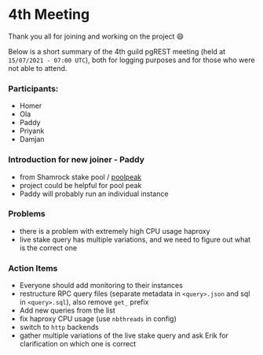 # 4th Meeting

Thank you all for joining and working on the project :smile:

Below is a short summary of the 4th guild pgREST meeting (held at `15/07/2021 - 07:00 UTC`), both for logging purposes and for those who were not able to attend.

### Participants:

- Homer
- Ola
- Paddy
- Priyank
- Damjan

### Introduction for new joiner - Paddy

- from Shamrock stake pool / [poolpeak](https://poolpeek.com/)
- project could be helpful for pool peak
- Paddy will probably run an individual instance

### Problems

- there is a problem with extremely high CPU usage haproxy
- live stake query has multiple variations, and we need to figure out what is the correct one

### Action Items

- Everyone should add monitoring to their instances
- restructure RPC query files (separate metadata in `<query>.json` and sql in `<query>.sql`), also remove `get_` prefix
- Add new queries from the list
- fix haproxy CPU usage (use `nbthreads` in config)
- switch to `http` backends
- gather multiple variations of the live stake query and ask Erik for clarification on which one is correct
